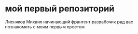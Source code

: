 # мой первый репозиторий
Лисняков Михаил начинающий франтент разрабочик рад вас познакомить с моим первым проетом
